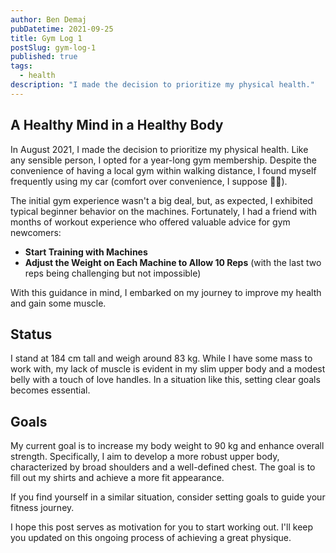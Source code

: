 ```yaml
---
author: Ben Demaj
pubDatetime: 2021-09-25
title: Gym Log 1
postSlug: gym-log-1
published: true
tags:
  - health
description: "I made the decision to prioritize my physical health."
---
```


## A Healthy Mind in a Healthy Body

In August 2021, I made the decision to prioritize my physical health. Like any sensible person, I opted for a year-long gym membership. Despite the convenience of having a local gym within walking distance, I found myself frequently using my car (comfort over convenience, I suppose 🤷‍♂️).

The initial gym experience wasn't a big deal, but, as expected, I exhibited typical beginner behavior on the machines. Fortunately, I had a friend with months of workout experience who offered valuable advice for gym newcomers:

- **Start Training with Machines**
- **Adjust the Weight on Each Machine to Allow 10 Reps** (with the last two reps being challenging but not impossible)

With this guidance in mind, I embarked on my journey to improve my health and gain some muscle.

## Status

I stand at 184 cm tall and weigh around 83 kg. While I have some mass to work with, my lack of muscle is evident in my slim upper body and a modest belly with a touch of love handles. In a situation like this, setting clear goals becomes essential.

## Goals

My current goal is to increase my body weight to 90 kg and enhance overall strength. Specifically, I aim to develop a more robust upper body, characterized by broad shoulders and a well-defined chest. The goal is to fill out my shirts and achieve a more fit appearance.

If you find yourself in a similar situation, consider setting goals to guide your fitness journey.

I hope this post serves as motivation for you to start working out. I'll keep you updated on this ongoing process of achieving a great physique.
